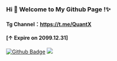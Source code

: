 ### Hi 👋 Welcome to My Github Page !✨
#### Tg Channel：https://t.me/QuantX 
#### [↑ Expire on 2099.12.31]

[![Github Badge](https://img.shields.io/badge/-Github-232323?style=flat-square&logo=Github&logoColor=white&link=https://github.com/WSL33099)](https://github.com/WSL33099)
![](https://visitor-badge.glitch.me/badge?page_id=WSL33099)  

<!--
** WSL33099/Other** is a ✨ _special_ ✨ repository because its `Readme.md` (this file) appears on your GitHub profile.

Here are some ideas to get you started:

- 🔭 I’m currently working on ...
- 🌱 I’m currently learning ...
- 👯 I’m looking to collaborate on ...
- 🤔 I’m looking for help with ...
- 💬 Ask me about ...
- 📫 How to reach me: ...
- 😄 Pronouns: ...
- ⚡ Fun fact: ...
-->
